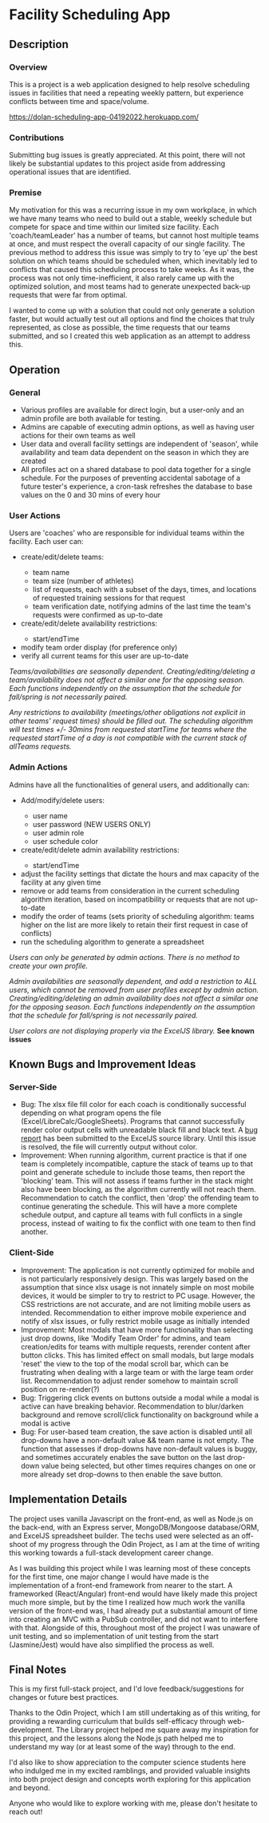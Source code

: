 # Facility Scheduling App
## Description
### Overview

This is a project is a web application designed to help resolve scheduling issues in facilities that need a repeating weekly pattern, but experience conflicts between time and space/volume.

https://dolan-scheduling-app-04192022.herokuapp.com/
### Contributions

Submitting bug issues is greatly appreciated. At this point, there will not likely be substantial updates to this project aside from addressing operational issues that are identified.

### Premise

My motivation for this was a recurring issue in my own workplace, in which we have many teams who need to build out a stable, 
weekly schedule but compete for space and time within our limited size facility. Each 'coach/teamLeader' has a number of teams, 
but cannot host multiple teams at once, and must respect the overall capacity of our single facility. 
The previous method to address this issue was simply to try to 'eye up' the best solution on which teams should be scheduled when, 
which inevitably led to conflicts that caused this scheduling process to take weeks. As it was, the process was not only time-inefficient, 
it also rarely came up with the optimized solution, and most teams had to generate unexpected back-up requests that were far from optimal.

I wanted to come up with a solution that could not only generate a solution faster, but would actually test out all options and find the choices that
truly represented, as close as possible, the time requests that our teams submitted, and so I created this web application as an attempt to address this. 

## Operation

### General

<ul>
  <li>Various profiles are available for direct login, but a user-only and an admin profile are both available for testing.</li>
  <li>Admins are capable of executing admin options, as well as having user actions for their own teams as well</li>
  <li>User data and overall facility settings are independent of 'season', while availability and team data dependent on the season in which they are created</li>
  <li>All profiles act on a shared database to pool data together for a single schedule. For the purposes of preventing accidental sabotage of a future tester's experience, a cron-task refreshes the database to base values on the 0 and 30 mins of every hour</li>
</ul>

### User Actions

Users are 'coaches' who are responsible for individual teams within the facility. Each user can:
<ul>
  <li>create/edit/delete teams:</li>
     <ul>
       <li>team name</li>
       <li>team size (number of athletes)</li>
       <li>list of requests, each with a subset of the days, times, and locations of requested training sessions for that request</li>
       <li>team verification date, notifying admins of the last time the team's requests were confirmed as up-to-date</li>
     </ul>
  <li>create/edit/delete availability restrictions:</li>
    <ul> 
      <li>start/endTime</li>
    </ul>
  <li>modify team order display (for preference only)</li>
  <li>verify all current teams for this user are up-to-date</li>
</ul>

 *Teams/availabilities are seasonally dependent. Creating/editing/deleting a team/availability does not affect a similar one for the opposing season. Each functions independently on the assumption that the schedule for fall/spring is not necessarily paired.*


*Any restrictions to availability (meetings/other obligations not explicit in other teams' request times) should be filled out. The scheduling algorithm will test times +/- 30mins from requested startTime for teams where the requested startTime of a day is not compatible with the current stack of allTeams requests.*

### Admin Actions

Admins have all the functionalities of general users, and additionally can:
<ul>
  <li>Add/modify/delete users:</li>
    <ul>
      <li>user name</li>
      <li>user password (NEW USERS ONLY)</li>
      <li>user admin role</li>
      <li>user schedule color</li>
    </ul>
  <li>create/edit/delete admin availability restrictions:</li>
   <ul> 
     <li>start/endTime</li>
   </ul>
  <li>adjust the facility settings that dictate the hours and max capacity of the facility at any given time</li>
  <li>remove or add teams from consideration in the current scheduling algorithm iteration, based on incompatibility or requests that are not up-to-date</li>
  <li>modify the order of teams (sets priority of scheduling algorithm: teams higher on the list are more likely to retain their first request in case of conflicts)   </li>
  <li>run the scheduling algorithm to generate a spreadsheet</li>
</ul>

*Users can only be generated by admin actions. There is no method to create your own profile.*

*Admin availabilities are seasonally dependent, and add a restriction to ALL users, which cannot be removed from user profiles except by admin action. Creating/editing/deleting an admin availability does not affect a similar one for the opposing season. Each functions independently on the assumption that the schedule for fall/spring is not necessarily paired.*

*User colors are not displaying properly via the ExcelJS library.* **See known issues**

## Known Bugs and Improvement Ideas

### Server-Side

<ul>
   <li>Bug: The xlsx file fill color for each coach is conditionally successful depending on what program opens the file (Excel/LibreCalc/GoogleSheets). Programs that cannot successfully render color output cells with unreadable black fill and black text. A <a href = 'https://github.com/exceljs/exceljs/issues/2029'>bug report</a> has been submitted to the ExcelJS source library. Until this issue is resolved, the file will currently output without color.
  </li>
  
  <li>Improvement: When running algorithm, current practice is that if one team is completely incompatible, capture the stack of teams up to that point and generate schedule to include those teams, then report the 'blocking' team. This will not assess if teams further in the stack might also have been blocking, as the algorithm currently will not reach them. Recommendation to catch the conflict, then 'drop' the offending team to continue generating the schedule. This will have a more complete schedule output, and capture all teams with full conflicts in a single process, instead of waiting to fix the conflict with one team to then find another.</li>
  
</ul>


### Client-Side
<ul>
  <li>Improvement: The application is not currently optimized for mobile and is not particularly responsively design. This was largely based on the assumption that since xlsx usage is not innately simple on most mobile devices, it would be simpler to try to restrict to PC usage. However, the CSS restrictions are not accurate, and are not limiting mobile users as intended. Recommendation to either improve mobile experience and notify of xlsx issues, or fully restrict mobile usage as initially intended</li>
  <li>Improvement: Most modals that have more functionality than selecting just drop downs, like 'Modify Team Order' for admins, and team creation/edits for teams with multiple requests, rerender content after button clicks. This has limited effect on small modals, but large modals 'reset' the view to the top of the modal scroll bar, which can be frustrating when dealing with a large team or with the large team order list. Recommendation to adjust render somehow to maintain scroll position on re-render(?)</li>
  <li>Bug: Triggering click events on buttons outside a modal while a modal is active can have breaking behavior. Recommendation to blur/darken background and remove scroll/click functionality on background while a modal is active</li>
  <li>Bug: For user-based team creation, the save action is disabled until all drop-downs have a non-default value && team name is not empty. The function that assesses if drop-downs have non-default values is buggy, and sometimes accurately enables the save button on the last drop-down value being selected, but other times requires changes on one or more already set drop-downs to then enable the save button. </li>
</ul>

## Implementation Details

The project uses vanilla Javascript on the front-end, as well as Node.js on the back-end, with an Express server, MongoDB/Mongoose database/ORM, and ExcelJS spreadsheet builder. The techs used were selected as an off-shoot of my progress through the Odin Project, as I am at the time of writing this working towards a full-stack development career change. 

As I was building this project while I was learning most of these concepts for the first time, one major change I would have made is the implementation of a front-end framework from nearer to the start. A frameworked (React/Angular) front-end would have likely made this project much more simple, but by the time I realized how much work the vanilla version of the front-end was, I had already put a substantial amount of time into creating an MVC with a PubSub controller, and did not want to interfere with that. Alongside of this, throughout most of the project I was unaware of unit testing, and so implementation of unit testing from the start (Jasmine/Jest) would have also simplified the process as well. 

## Final Notes

This is my first full-stack project, and I'd love feedback/suggestions for changes or future best practices. 

Thanks to the Odin Project, which I am still undertaking as of this writing, for providing a rewarding curriculum that builds self-efficacy through web-development. The Library project helped me square away my inspiration for this project, and the lessons along the Node.js path helped me to understand my way (or at least some of the way) through to the end. 

I'd also like to show appreciation to the computer science students here who indulged me in my excited ramblings, and provided valuable insights into both project design and concepts worth exploring for this application and beyond.

Anyone who would like to explore working with me, please don't hesitate to reach out!
